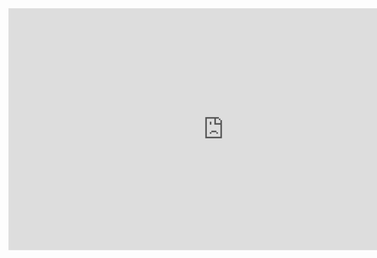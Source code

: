 <iframe width="854" height="480" src="https://www.dropbox.com/s/oao1uc9wm2mzuu2/H5565.mp4?dl=0" frameborder="0" allowfullscreen></iframe>

